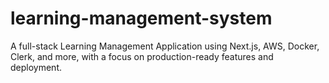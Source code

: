 # learning-management-system
 A full-stack Learning Management Application using Next.js, AWS, Docker, Clerk, and more, with a focus on production-ready features and deployment.
